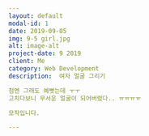 ```yaml
---
layout: default
modal-id: 1
date: 2019-09-05
img: 9-5 girl.jpg
alt: image-alt
project-date: 9 2019
client: Me
category: Web Development
description:  여자 얼굴 그리기

첨엔 그래도 예뻣는데 ㅜㅜ
고치다보니 무서운 얼굴이 되어버렸다.. ㅠㅠㅠㅠ

모작입니다.

---
```

